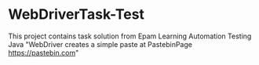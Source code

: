 # WebDriverTask-Test
This project contains task solution from Epam Learning Automation Testing Java
"WebDriver creates a simple paste at PastebinPage https://pastebin.com"
